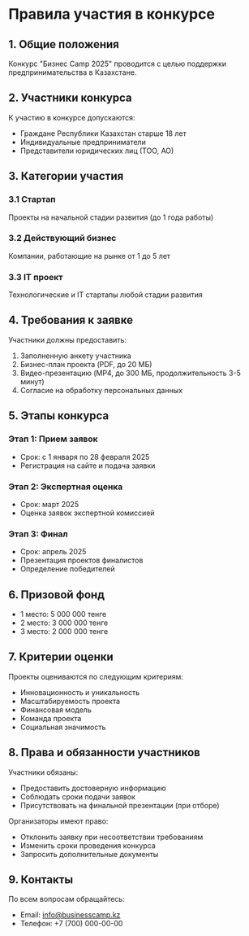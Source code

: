 # Правила участия в конкурсе

## 1. Общие положения

Конкурс "Бизнес Camp 2025" проводится с целью поддержки предпринимательства в Казахстане.

## 2. Участники конкурса

К участию в конкурсе допускаются:

- Граждане Республики Казахстан старше 18 лет
- Индивидуальные предприниматели
- Представители юридических лиц (ТОО, АО)

## 3. Категории участия

### 3.1 Стартап
Проекты на начальной стадии развития (до 1 года работы)

### 3.2 Действующий бизнес
Компании, работающие на рынке от 1 до 5 лет

### 3.3 IT проект
Технологические и IT стартапы любой стадии развития

## 4. Требования к заявке

Участники должны предоставить:

1. Заполненную анкету участника
2. Бизнес-план проекта (PDF, до 20 МБ)
3. Видео-презентацию (MP4, до 300 МБ, продолжительность 3-5 минут)
4. Согласие на обработку персональных данных

## 5. Этапы конкурса

### Этап 1: Прием заявок
- Срок: с 1 января по 28 февраля 2025
- Регистрация на сайте и подача заявки

### Этап 2: Экспертная оценка
- Срок: март 2025
- Оценка заявок экспертной комиссией

### Этап 3: Финал
- Срок: апрель 2025
- Презентация проектов финалистов
- Определение победителей

## 6. Призовой фонд

- 1 место: 5 000 000 тенге
- 2 место: 3 000 000 тенге
- 3 место: 2 000 000 тенге

## 7. Критерии оценки

Проекты оцениваются по следующим критериям:

- Инновационность и уникальность
- Масштабируемость проекта
- Финансовая модель
- Команда проекта
- Социальная значимость

## 8. Права и обязанности участников

Участники обязаны:
- Предоставить достоверную информацию
- Соблюдать сроки подачи заявок
- Присутствовать на финальной презентации (при отборе)

Организаторы имеют право:
- Отклонить заявку при несоответствии требованиям
- Изменить сроки проведения конкурса
- Запросить дополнительные документы

## 9. Контакты

По всем вопросам обращайтесь:
- Email: info@businesscamp.kz
- Телефон: +7 (700) 000-00-00